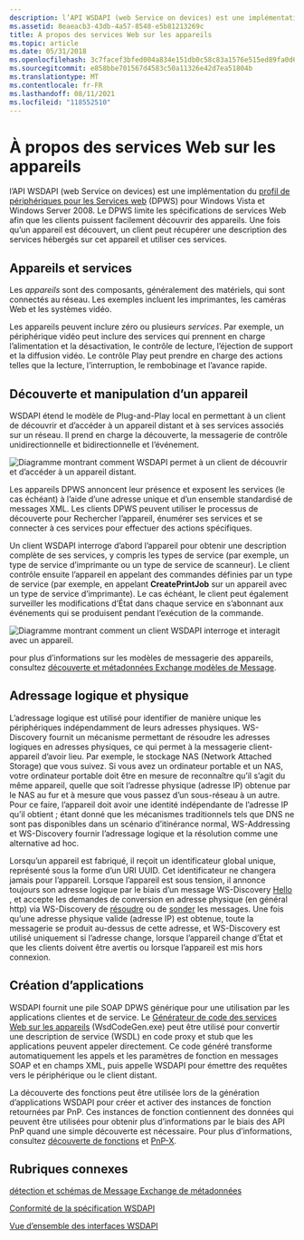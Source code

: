 ```yaml
---
description: l’API WSDAPI (web Service on devices) est une implémentation du profil de périphériques pour les Services web (DPWS) pour Windows Vista et Windows Server 2008.
ms.assetid: 8eaeacb3-43db-4a57-8548-e5b81213269c
title: À propos des services Web sur les appareils
ms.topic: article
ms.date: 05/31/2018
ms.openlocfilehash: 3c7facef3bfed004a834e151db0c58c83a1576e515ed89fa0d690813bc4c18bd
ms.sourcegitcommit: e858bbe701567d4583c50a11326e42d7ea51804b
ms.translationtype: MT
ms.contentlocale: fr-FR
ms.lasthandoff: 08/11/2021
ms.locfileid: "118552510"
---
```

# <a name="about-web-services-on-devices"></a>À propos des services Web sur les appareils

l’API WSDAPI (web Service on devices) est une implémentation du [profil de périphériques pour les Services web](https://specs.xmlsoap.org/ws/2006/02/devprof/) (DPWS) pour Windows Vista et Windows Server 2008. Le DPWS limite les spécifications de services Web afin que les clients puissent facilement découvrir des appareils. Une fois qu’un appareil est découvert, un client peut récupérer une description des services hébergés sur cet appareil et utiliser ces services.

## <a name="devices-and-services"></a>Appareils et services

Les *appareils* sont des composants, généralement des matériels, qui sont connectés au réseau. Les exemples incluent les imprimantes, les caméras Web et les systèmes vidéo.

Les appareils peuvent inclure zéro ou plusieurs *services*. Par exemple, un périphérique vidéo peut inclure des services qui prennent en charge l’alimentation et la désactivation, le contrôle de lecture, l’éjection de support et la diffusion vidéo. Le contrôle Play peut prendre en charge des actions telles que la lecture, l’interruption, le rembobinage et l’avance rapide.

## <a name="discovering-and-manipulating-a-device"></a>Découverte et manipulation d’un appareil

WSDAPI étend le modèle de Plug-and-Play local en permettant à un client de découvrir et d’accéder à un appareil distant et à ses services associés sur un réseau. Il prend en charge la découverte, la messagerie de contrôle unidirectionnelle et bidirectionnelle et l’événement.

![Diagramme montrant comment WSDAPI permet à un client de découvrir et d’accéder à un appareil distant.](images/overview01.png)

Les appareils DPWS annoncent leur présence et exposent les services (le cas échéant) à l’aide d’une adresse unique et d’un ensemble standardisé de messages XML. Les clients DPWS peuvent utiliser le processus de découverte pour Rechercher l’appareil, énumérer ses services et se connecter à ces services pour effectuer des actions spécifiques.

Un client WSDAPI interroge d’abord l’appareil pour obtenir une description complète de ses services, y compris les types de service (par exemple, un type de service d’imprimante ou un type de service de scanneur). Le client contrôle ensuite l’appareil en appelant des commandes définies par un type de service (par exemple, en appelant **CreatePrintJob** sur un appareil avec un type de service d’imprimante). Le cas échéant, le client peut également surveiller les modifications d’État dans chaque service en s’abonnant aux événements qui se produisent pendant l’exécution de la commande.

![Diagramme montrant comment un client WSDAPI interroge et interagit avec un appareil.](images/netdevice01.png)

pour plus d’informations sur les modèles de messagerie des appareils, consultez [découverte et métadonnées Exchange modèles de Message](discovery-and-metadata-exchange-message-patterns.md).

## <a name="logical-and-physical-addressing"></a>Adressage logique et physique

L’adressage logique est utilisé pour identifier de manière unique les périphériques indépendamment de leurs adresses physiques. WS-Discovery fournit un mécanisme permettant de résoudre les adresses logiques en adresses physiques, ce qui permet à la messagerie client-appareil d’avoir lieu. Par exemple, le stockage NAS (Network Attached Storage) que vous suivez. Si vous avez un ordinateur portable et un NAS, votre ordinateur portable doit être en mesure de reconnaître qu’il s’agit du même appareil, quelle que soit l’adresse physique (adresse IP) obtenue par le NAS au fur et à mesure que vous passez d’un sous-réseau à un autre. Pour ce faire, l’appareil doit avoir une identité indépendante de l’adresse IP qu’il obtient ; étant donné que les mécanismes traditionnels tels que DNS ne sont pas disponibles dans un scénario d’itinérance normal, WS-Addressing et WS-Discovery fournir l’adressage logique et la résolution comme une alternative ad hoc.

Lorsqu’un appareil est fabriqué, il reçoit un identificateur global unique, représenté sous la forme d’un URI UUID. Cet identificateur ne changera jamais pour l’appareil. Lorsque l’appareil est sous tension, il annonce toujours son adresse logique par le biais d’un message WS-Discovery [Hello](hello-message.md) , et accepte les demandes de conversion en adresse physique (en général http) via WS-Discovery de [résoudre](resolve-message.md) ou de [sonder](probe-message.md) les messages. Une fois qu’une adresse physique valide (adresse IP) est obtenue, toute la messagerie se produit au-dessus de cette adresse, et WS-Discovery est utilisé uniquement si l’adresse change, lorsque l’appareil change d’État et que les clients doivent être avertis ou lorsque l’appareil est mis hors connexion.

## <a name="building-applications"></a>Création d’applications

WSDAPI fournit une pile SOAP DPWS générique pour une utilisation par les applications clientes et de service. Le [Générateur de code des services Web sur les appareils](web-services-for-devices-code-generator.md) (WsdCodeGen.exe) peut être utilisé pour convertir une description de service (WSDL) en code proxy et stub que les applications peuvent appeler directement. Ce code généré transforme automatiquement les appels et les paramètres de fonction en messages SOAP et en champs XML, puis appelle WSDAPI pour émettre des requêtes vers le périphérique ou le client distant.

La découverte des fonctions peut être utilisée lors de la génération d’applications WSDAPI pour créer et activer des instances de fonction retournées par PnP. Ces instances de fonction contiennent des données qui peuvent être utilisées pour obtenir plus d’informations par le biais des API PnP quand une simple découverte est nécessaire. Pour plus d’informations, consultez [découverte de fonctions](/previous-versions/windows/desktop/fundisc/fd-portal) et [PnP-X](/previous-versions/windows/desktop/fundisc/pnp-x).

## <a name="related-topics"></a>Rubriques connexes

<dl> <dt>

[détection et schémas de Message Exchange de métadonnées](discovery-and-metadata-exchange-message-patterns.md)
</dt> <dt>

[Conformité de la spécification WSDAPI](wsdapi-specification-compliance.md)
</dt> <dt>

[Vue d’ensemble des interfaces WSDAPI](overview-of-the-wsdapi-interfaces.md)
</dt> </dl>

 

 
